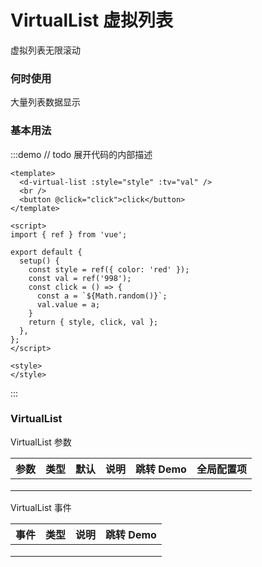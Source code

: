 # VirtualList 虚拟列表

虚拟列表无限滚动

### 何时使用

大量列表数据显示

### 基本用法

:::demo // todo 展开代码的内部描述

```vue
<template>
  <d-virtual-list :style="style" :tv="val" />
  <br />
  <button @click="click">click</button>
</template>

<script>
import { ref } from 'vue';

export default {
  setup() {
    const style = ref({ color: 'red' });
    const val = ref('998');
    const click = () => {
      const a = `${Math.random()}`;
      val.value = a;
    }
    return { style, click, val };
  },
};
</script>

<style>
</style>
```

:::

### VirtualList

VirtualList 参数

| 参数 | 类型 | 默认 | 说明 | 跳转 Demo | 全局配置项 |
| ---- | ---- | ---- | ---- | --------- | --------- |
|      |      |      |      |           |           |
|      |      |      |      |           |           |
|      |      |      |      |           |           |

VirtualList 事件

| 事件 | 类型 | 说明 | 跳转 Demo |
| ---- | ---- | ---- | --------- |
|      |      |      |           |
|      |      |      |           |
|      |      |      |           |
